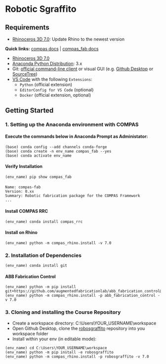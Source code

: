# Robotic Sgraffito

## Requirements 
* [Rhinoceros 3D 7.0](https://www.rhino3d.com/): Update Rhino to the newest version

**Quick links:** [compas docs](https://compas-dev.github.io/main/) | [compas_fab docs](https://gramaziokohler.github.io/compas_fab/latest/)

* [Rhinoceros 3D 7.0](https://www.rhino3d.com/)
* [Anaconda Python Distribution](https://www.anaconda.com/download/): 3.x
* Git: [official command-line client](https://git-scm.com/) or visual GUI (e.g. [Github Desktop](https://desktop.github.com/) or [SourceTree](https://www.sourcetreeapp.com/))
* [VS Code](https://code.visualstudio.com/) with the following `Extensions`:
  * `Python` (official extension)
  * `EditorConfig for VS Code` (optional)
  * `Docker` (official extension, optional)

## Getting Started

### 1. Setting up the Anaconda environment with COMPAS

#### Execute the commands below in Anaconda Prompt as Administator:
	
    (base) conda config --add channels conda-forge
    (base) conda create -n env_name compas_fab --yes
    (base) conda activate env_name
    
#### Verify Installation
    (env_name) pip show compas_fab

####
    Name: compas-fab
    Version: 0.xx
    Summary: Robotic fabrication package for the COMPAS Framework
    ...

#### Install COMPAS RRC

    (env_name) conda install compas_rrc

#### Install on Rhino

    (env_name) python -m compas_rhino.install -v 7.0


### 2. Installation of Dependencies

    (env_name) conda install git

#### ABB Fabrication Control
    
    (env_name) python -m pip install git+https://github.com/augmentedfabricationlab/abb_fabrication_control@master#egg=abb_fabrication_control
    (env_name) python -m compas_rhino.install -p abb_fabrication_control -v 7.0

### 3. Cloning and installing the Course Repository

* Create a workspace directory: C:\Users\YOUR_USERNAME\workspace
* Open Github Desktop, clone the [robosgraffito](https://github.com/augmentedfabricationlab/robosgraffito) repository into you workspace folder 
* Install within your env (in editable mode):

```
(env_name) cd C:\Users\YOUR_USERNAME\workspace
(env_name) python -m pip install -e robosgraffito
(env_name) python -m compas_rhino.install -p robosgraffito -v 7.0
```

